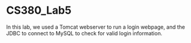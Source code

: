 # CS380_Lab5
In this lab, we used a Tomcat webserver to run a login webpage, and the JDBC to connect to MySQL to check for valid login information.
